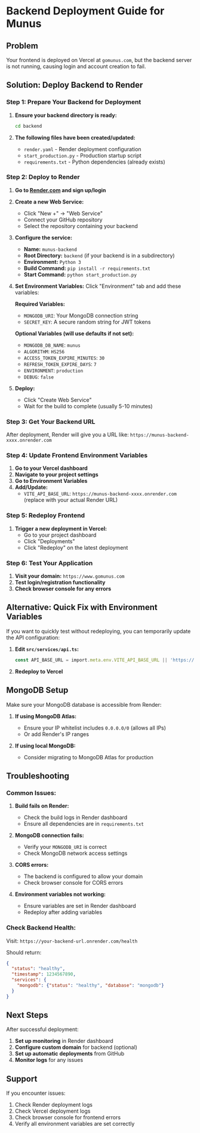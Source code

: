 # Backend Deployment Guide for Munus

## Problem
Your frontend is deployed on Vercel at `gomunus.com`, but the backend server is not running, causing login and account creation to fail.

## Solution: Deploy Backend to Render

### Step 1: Prepare Your Backend for Deployment

1. **Ensure your backend directory is ready:**
   ```bash
   cd backend
   ```

2. **The following files have been created/updated:**
   - `render.yaml` - Render deployment configuration
   - `start_production.py` - Production startup script
   - `requirements.txt` - Python dependencies (already exists)

### Step 2: Deploy to Render

1. **Go to [Render.com](https://render.com) and sign up/login**

2. **Create a new Web Service:**
   - Click "New +" → "Web Service"
   - Connect your GitHub repository
   - Select the repository containing your backend

3. **Configure the service:**
   - **Name:** `munus-backend`
   - **Root Directory:** `backend` (if your backend is in a subdirectory)
   - **Environment:** `Python 3`
   - **Build Command:** `pip install -r requirements.txt`
   - **Start Command:** `python start_production.py`

4. **Set Environment Variables:**
   Click "Environment" tab and add these variables:
   
   **Required Variables:**
   - `MONGODB_URI`: Your MongoDB connection string
   - `SECRET_KEY`: A secure random string for JWT tokens
   
   **Optional Variables (will use defaults if not set):**
   - `MONGODB_DB_NAME`: `munus`
   - `ALGORITHM`: `HS256`
   - `ACCESS_TOKEN_EXPIRE_MINUTES`: `30`
   - `REFRESH_TOKEN_EXPIRE_DAYS`: `7`
   - `ENVIRONMENT`: `production`
   - `DEBUG`: `false`

5. **Deploy:**
   - Click "Create Web Service"
   - Wait for the build to complete (usually 5-10 minutes)

### Step 3: Get Your Backend URL

After deployment, Render will give you a URL like:
`https://munus-backend-xxxx.onrender.com`

### Step 4: Update Frontend Environment Variables

1. **Go to your Vercel dashboard**
2. **Navigate to your project settings**
3. **Go to Environment Variables**
4. **Add/Update:**
   - `VITE_API_BASE_URL`: `https://munus-backend-xxxx.onrender.com` (replace with your actual Render URL)

### Step 5: Redeploy Frontend

1. **Trigger a new deployment in Vercel:**
   - Go to your project dashboard
   - Click "Deployments"
   - Click "Redeploy" on the latest deployment

### Step 6: Test Your Application

1. **Visit your domain:** `https://www.gomunus.com`
2. **Test login/registration functionality**
3. **Check browser console for any errors**

## Alternative: Quick Fix with Environment Variables

If you want to quickly test without redeploying, you can temporarily update the API configuration:

1. **Edit `src/services/api.ts`:**
   ```typescript
   const API_BASE_URL = import.meta.env.VITE_API_BASE_URL || 'https://your-render-backend-url.onrender.com';
   ```

2. **Redeploy to Vercel**

## MongoDB Setup

Make sure your MongoDB database is accessible from Render:

1. **If using MongoDB Atlas:**
   - Ensure your IP whitelist includes `0.0.0.0/0` (allows all IPs)
   - Or add Render's IP ranges

2. **If using local MongoDB:**
   - Consider migrating to MongoDB Atlas for production

## Troubleshooting

### Common Issues:

1. **Build fails on Render:**
   - Check the build logs in Render dashboard
   - Ensure all dependencies are in `requirements.txt`

2. **MongoDB connection fails:**
   - Verify your `MONGODB_URI` is correct
   - Check MongoDB network access settings

3. **CORS errors:**
   - The backend is configured to allow your domain
   - Check browser console for CORS errors

4. **Environment variables not working:**
   - Ensure variables are set in Render dashboard
   - Redeploy after adding variables

### Check Backend Health:

Visit: `https://your-backend-url.onrender.com/health`

Should return:
```json
{
  "status": "healthy",
  "timestamp": 1234567890,
  "services": {
    "mongodb": {"status": "healthy", "database": "mongodb"}
  }
}
```

## Next Steps

After successful deployment:

1. **Set up monitoring** in Render dashboard
2. **Configure custom domain** for backend (optional)
3. **Set up automatic deployments** from GitHub
4. **Monitor logs** for any issues

## Support

If you encounter issues:
1. Check Render deployment logs
2. Check Vercel deployment logs
3. Check browser console for frontend errors
4. Verify all environment variables are set correctly 